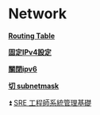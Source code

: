 # Network

[**Routing Table**](https://github.com/ict39/Network/blob/main/Routing_table.md)  

[**固定IPv4設定**](https://github.com/ict39/Network/blob/main/Static_IP.md)  

[**關閉ipv6**](https://github.com/ict39/Network/blob/main/DIsable_IPv6.md)

[**切 subnetmask**](https://github.com/ict39/Network/blob/main/subnetmask.md)

:arrow_double_up: [SRE 工程師系統管理基礎](https://github.com/ict39/SRE-basis/blob/main/README.md)
